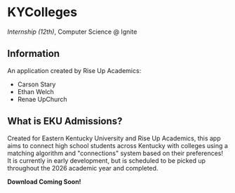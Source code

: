 # KYColleges
_Internship (12th)_, Computer Science @ Ignite

## Information
An application created by Rise Up Academics:
- Carson Stary
- Ethan Welch
- Renae UpChurch

## What is EKU Admissions?
Created for Eastern Kentucky University and Rise Up Academics, this app aims to connect high school students across Kentucky with colleges using a matching algorithm and  "connections" system based on their preferences! It is currently in early development, but is scheduled to be picked up throughout the 2026 academic year and completed.

__Download Coming Soon!__
